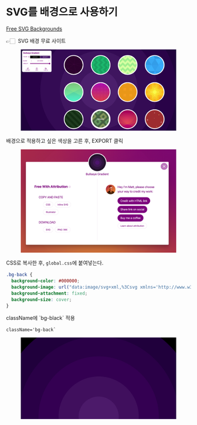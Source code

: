 # SVG를 배경으로 사용하기

[Free SVG Backgrounds](https://www.svgbackgrounds.com/set/free-svg-backgrounds-and-patterns/)

👉🏻  SVG 배경 무료 사이트



<figure><img src="../.gitbook/assets/240502-1.png" alt=""><figcaption></figcaption></figure>

배경으로 적용하고 싶은 색상을 고른 후, EXPORT 클릭

<figure><img src="../.gitbook/assets/240502-2.png" alt=""><figcaption></figcaption></figure>

CSS로  복사한 후, `global.css`에 붙여넣는다.&#x20;

```css
.bg-back {
  background-color: #000000;
  background-image: url("data:image/svg+xml,%3Csvg xmlns='http://www.w3.org/2000/svg' width='100%25' height='100%25' viewBox='0 0 800 800'%3E%3Cg %3E%3Ccircle fill='%23000000' cx='400' cy='400' r='600'/%3E%3Ccircle fill='%23230046' cx='400' cy='400' r='500'/%3E%3Ccircle fill='%232f0052' cx='400' cy='400' r='400'/%3E%3Ccircle fill='%233b075e' cx='400' cy='400' r='300'/%3E%3Ccircle fill='%2348156a' cx='400' cy='400' r='200'/%3E%3Ccircle fill='%23552277' cx='400' cy='400' r='100'/%3E%3C/g%3E%3C/svg%3E");
  background-attachment: fixed;
  background-size: cover;
}
```



className에 \`bg-black\` 적용

```typescriptreact
className='bg-back`
```

<figure><img src="../.gitbook/assets/240502-3 (1).png" alt=""><figcaption></figcaption></figure>
